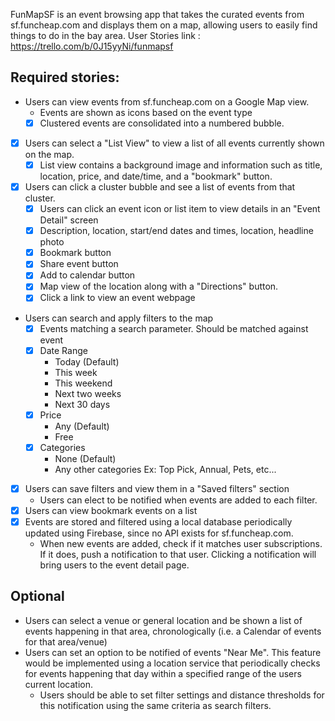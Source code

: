 FunMapSF is an event browsing app that takes the curated events from sf.funcheap.com and displays them on a map, allowing users to easily find things to do in the bay area.
User Stories link : https://trello.com/b/0J15yyNi/funmapsf
## Required stories:

 * Users can view events from sf.funcheap.com on a Google Map view.
   - Events are shown as icons based on the event type
   * [x] Clustered events are consolidated into a numbered bubble.
 * [x] Users can select a "List View" to view a list of all events currently shown on the map.
   * [x] List view contains a background image and information such as title, location, price, and date/time, and a "bookmark" button.
 * [x] Users can click a cluster bubble and see a list of events from that cluster.
   * [x] Users can click an event icon or list item to view details in an "Event Detail" 
   screen
   * [x] Description, location, start/end dates and times, location, headline photo
   * [x] Bookmark button
   * [x] Share event button
   * [x] Add to calendar button
   * [x] Map view of the location along with a "Directions" button.
   * [x] Click a link to view an event webpage
 * Users can search and apply filters to the map
   * [x] Events matching a search parameter. Should be matched against event 
    * [x] Date Range
      - Today (Default)
      - This week
      - This weekend
      - Next two weeks
      - Next 30 days
    * [x] Price
      - Any (Default)
      - Free
    * [x] Categories
      - None (Default)
      - Any other categories Ex: Top Pick, Annual, Pets, etc...
 * [x] Users can save filters and view them in a "Saved filters" section
   - Users can elect to be notified when events are added to each filter.
 * [x] Users can view bookmark events on a list
 * [x] Events are stored and filtered using a local database periodically updated using Firebase, since no API exists for sf.funcheap.com.
   - When new events are added, check if it matches user subscriptions. If it does, 
     push a notification to that user. Clicking a notification will bring users to the 
     event detail page.

## Optional

 * Users can select a venue or general location and be shown a list of events 
   happening in that area, chronologically (i.e. a Calendar of events for that 
   area/venue)
 * Users can set an option to be notified of events "Near Me". This feature would be implemented using a location service that periodically checks for events happening that day within a specified range of the users current location.
   - Users should be able to set filter settings and distance thresholds for this notification using the same criteria as search filters.

